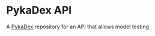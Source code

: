 # PykaDex API

A [PykaDex](https://github.com/PykaDex) repository for an API that allows model testing
